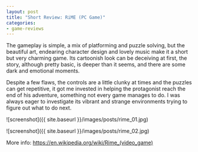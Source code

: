 ```yaml
---
layout: post
title: "Short Review: RiME (PC Game)"
categories:
- game-reviews
---
```


<p>
The gameplay is simple, a mix of platforming and puzzle solving, but the beautiful art, endearing character design and lovely music make it a short but very charming game. Its cartoonish look can be deceiving at first, the story, although pretty basic, is deeper than it seems, and there are some dark and emotional moments. 
</p>

<p>Despite a few flaws, the controls are a little clunky at times and the puzzles can get repetitive, it got me invested in helping the protagonist reach the end of his adventure, something not every game manages to do. I was always eager to investigate its vibrant and strange environments trying to figure out what to do next.
</p>


![screenshot]({{ site.baseurl }}/images/posts/rime_01.jpg)

![screenshot]({{ site.baseurl }}/images/posts/rime_02.jpg)


<p>More info: <a href="https://en.wikipedia.org/wiki/Rime_(video_game)">https://en.wikipedia.org/wiki/Rime_(video_game)</a><p>
